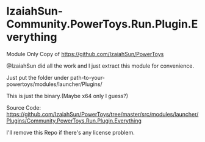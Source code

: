 # IzaiahSun-Community.PowerToys.Run.Plugin.Everything
Module Only Copy of https://github.com/IzaiahSun/PowerToys

@IzaiahSun did all the work and I just extract this module for convenience.

Just put the folder under path-to-your-powertoys/modules/launcher/Plugins/

This is just the binary.(Maybe x64 only I guess?)

Source Code: https://github.com/IzaiahSun/PowerToys/tree/master/src/modules/launcher/Plugins/Community.PowerToys.Run.Plugin.Everything

I'll remove this Repo if there's any license problem.
